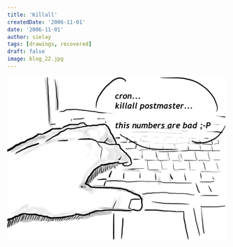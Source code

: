 ```yaml
---
title: 'Killall'
createdDate: '2006-11-01'
date: '2006-11-01'
author: sielay
tags: [drawings, recovered]
draft: false
image: blog_22.jpg
---
```


![](blog_22.jpg)
